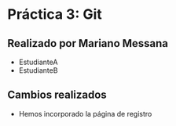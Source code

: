 # Práctica 3: Git
## Realizado por Mariano Messana
- EstudianteA
- EstudianteB
## Cambios realizados
- Hemos incorporado la página de registro